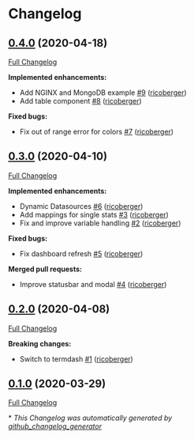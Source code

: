 # Changelog

## [0.4.0](https://github.com/ricoberger/dash/tree/0.4.0) (2020-04-18)

[Full Changelog](https://github.com/ricoberger/dash/compare/0.3.0...0.4.0)

**Implemented enhancements:**

- Add NGINX and MongoDB example [\#9](https://github.com/ricoberger/dash/pull/9) ([ricoberger](https://github.com/ricoberger))
- Add table component [\#8](https://github.com/ricoberger/dash/pull/8) ([ricoberger](https://github.com/ricoberger))

**Fixed bugs:**

- Fix out of range error for colors [\#7](https://github.com/ricoberger/dash/pull/7) ([ricoberger](https://github.com/ricoberger))

## [0.3.0](https://github.com/ricoberger/dash/tree/0.3.0) (2020-04-10)

[Full Changelog](https://github.com/ricoberger/dash/compare/0.2.0...0.3.0)

**Implemented enhancements:**

- Dynamic Datasources [\#6](https://github.com/ricoberger/dash/pull/6) ([ricoberger](https://github.com/ricoberger))
- Add mappings for single stats [\#3](https://github.com/ricoberger/dash/pull/3) ([ricoberger](https://github.com/ricoberger))
- Fix and improve variable handling [\#2](https://github.com/ricoberger/dash/pull/2) ([ricoberger](https://github.com/ricoberger))

**Fixed bugs:**

- Fix dashboard refresh [\#5](https://github.com/ricoberger/dash/pull/5) ([ricoberger](https://github.com/ricoberger))

**Merged pull requests:**

- Improve statusbar and modal [\#4](https://github.com/ricoberger/dash/pull/4) ([ricoberger](https://github.com/ricoberger))

## [0.2.0](https://github.com/ricoberger/dash/tree/0.2.0) (2020-04-08)

[Full Changelog](https://github.com/ricoberger/dash/compare/0.1.0...0.2.0)

**Breaking changes:**

- Switch to termdash [\#1](https://github.com/ricoberger/dash/pull/1) ([ricoberger](https://github.com/ricoberger))

## [0.1.0](https://github.com/ricoberger/dash/tree/0.1.0) (2020-03-29)

[Full Changelog](https://github.com/ricoberger/dash/compare/0f7b7b40131755b29d1972d66bac2a82adcb3659...0.1.0)



\* *This Changelog was automatically generated by [github_changelog_generator](https://github.com/github-changelog-generator/github-changelog-generator)*
